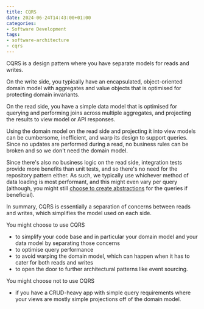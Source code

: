 ```yaml
---
title: CQRS
date: 2024-06-24T14:43:00+01:00
categories:
- Software Development
tags:
- software-architecture
- cqrs
---
```


CQRS is a design pattern where you have separate models for reads and writes.

On the write side, you typically have an encapsulated, object-oriented domain model with aggregates and value objects that is optimised for protecting domain invariants.

On the read side, you have a simple data model that is optimised for querying and performing joins across multiple aggregates, and projecting the results to view model or API responses.

Using the domain model on the read side and projecting it into view models can be cumbersome, inefficient, and warp its design to support queries. Since no updates are performed during a read, no business rules can be broken and so we don't need the domain model.

Since there's also no business logic on the read side, integration tests provide more benefits than unit tests, and so there's no need for the repository pattern either. As such, we typically use whichever method of data loading is most performant, and this might even vary per query (although, you might still [choose to create abstractions](When%20to%20create%20abstractions.md) for the queries if beneficial).

In summary, CQRS is essentially a separation of concerns between reads and writes, which simplifies the model used on each side.

You might choose to use CQRS

* to simplify your code base and in particular your domain model and your data model by separating those concerns
* to optimise query performance
* to avoid warping the domain model, which can happen when it has to cater for both reads and writes
* to open the door to further architectural patterns like event sourcing.

You might choose not to use CQRS

* if you have a CRUD-heavy app with simple query requirements where your views are mostly simple projections off of the domain model.
